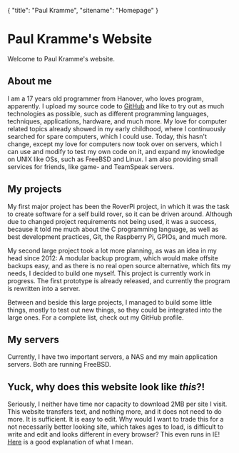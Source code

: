 {
	"title": "Paul Kramme",
	"sitename": "Homepage"
}
# Paul Kramme's Website

Welcome to Paul Kramme's website.

## About me
I am a 17 years old programmer from Hanover, who loves program, apparently.
I upload my source code to [GitHub](https://github.com/paulkramme) and like
to try out as much technologies as possible, such as different programming languages,
techniques, applications, hardware, and much more. My love for computer related topics already
showed in my early childhood, where I continuously searched for spare computers, which
I could use. Today, this hasn't change, except my love for computers now took over on servers,
which I can use and modify to test my own code on it, and expand my knowledge on UNIX like OSs,
such as FreeBSD and Linux. I am also providing small services for friends, like game- and TeamSpeak
servers.

## My projects
My first major project has been the RoverPi project, in which it was the task to create
software for a self build rover, so it can be driven around. Although due to changed project requirements not
being used, it was a success, because it told me much about the C programming language,
as well as best development practices, Git, the Raspberry Pi, GPIOs, and much more.

My second large project took a lot more planning, as was an idea in my head since 2012: A modular backup
program, which would make offsite backups easy, and as there is no real open source alternative, which
fits my needs, I decided to build one myself. This project is currently work in progress. The first prototype is already released,
and currently the program is rewritten into a server.

Between and beside this large projects, I managed to build some little things, mostly to test
out new things, so they could be integrated into the large ones. For a complete list, check out my GitHub profile.

## My servers
Currently, I have two important servers, a NAS and my main application servers. Both are running FreeBSD.

## Yuck, why does this website look like *this*?!
Seriously, I neither have time nor capacity to download 2MB per site I visit. This website transfers text,
and nothing more, and it does not need to do more. It is sufficient. It is easy to edit.
Why would I want to trade this for a not necessarily better looking site, which takes ages to load,
is difficult to write and edit and looks different in every browser? This even runs in IE! [Here](http://motherfuckingwebsite.com)
is a good explanation of what I mean.
